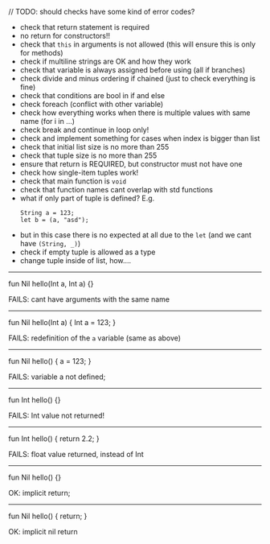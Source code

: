 // TODO: should checks have some kind of error codes?

* check that return statement is required
* no return for constructors!!
* check that `this` in arguments is not allowed (this will ensure this is only for methods)
* check if multiline strings are OK and how they work
* check that variable is always assigned before using (all if branches)
* check divide and minus ordering if chained (just to check everything is fine)
* check that conditions are bool in if and else
* check foreach (conflict with other variable)
* check how everything works when there is multiple values with same name (for i in ...)
* check break and continue in loop only!
* check and implement something for cases when index is bigger than list
* check that initial list size is no more than 255
* check that tuple size is no more than 255
* ensure that return is REQUIRED, but constructor must not have one
* check how single-item tuples work!
* check that main function is `void`
* check that function names cant overlap with std functions
* what if only part of tuple is defined? E.g. 
    ```example
    String a = 123;
    let b = (a, "asd");
    ```
* but in this case there is no expected at all due to the `let` (and we cant have `(String, _)`)
* check if empty tuple is allowed as a type
* change tuple inside of list, how....
---
fun Nil hello(Int a, Int a) {}

FAILS: cant have arguments with the same name

---
fun Nil hello(Int a) {
    Int a = 123;
}

FAILS: redefinition of the `a` variable (same as above)

---
fun Nil hello() {
    a = 123;
}

FAILS: variable a not defined;

---
fun Int hello() {}

FAILS: Int value not returned!

---
fun Int hello() {
    return 2.2;
}

FAILS: float value returned, instead of Int

---
fun Nil hello() {}

OK: implicit return;

---
fun Nil hello() { return; }

OK: implicit nil return

